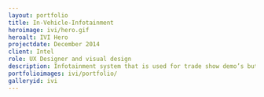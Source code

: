 ```yaml
---
layout: portfolio
title: In-Vehicle-Infotainment
heroimage: ivi/hero.gif
heroalt: IVI Hero
projectdate: December 2014
client: Intel
role: UX Designer and visual design
description: Infotainment system that is used for trade show demo’s but could look like it can be safely used in a vehicle.
portfolioimages: ivi/portfolio/
galleryid: ivi
---
```

